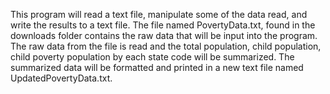 This program will read a text file, manipulate some of the data read, and write the results to a text file. The file
named PovertyData.txt, found in the downloads folder contains the raw data that will be input into the program.
The raw data from the file is read and the total population, child population, child poverty population by each state
code will be summarized. The summarized data will be formatted and printed in a new text file named
UpdatedPovertyData.txt.
